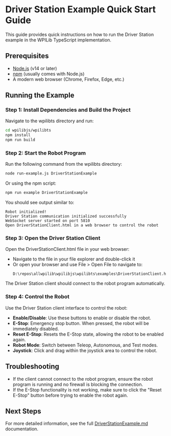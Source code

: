 # Driver Station Example Quick Start Guide

This guide provides quick instructions on how to run the Driver Station example in the WPILib TypeScript implementation.

## Prerequisites

- [Node.js](https://nodejs.org/) (v14 or later)
- [npm](https://www.npmjs.com/) (usually comes with Node.js)
- A modern web browser (Chrome, Firefox, Edge, etc.)

## Running the Example

### Step 1: Install Dependencies and Build the Project

Navigate to the wpilibts directory and run:

```bash
cd wpilibjs/wpilibts
npm install
npm run build
```

### Step 2: Start the Robot Program

Run the following command from the wpilibts directory:

```bash
node run-example.js DriverStationExample
```

Or using the npm script:

```bash
npm run example DriverStationExample
```

You should see output similar to:
```
Robot initialized!
Driver Station communication initialized successfully
WebSocket server started on port 5810
Open DriverStationClient.html in a web browser to control the robot
```

### Step 3: Open the Driver Station Client

Open the DriverStationClient.html file in your web browser:
- Navigate to the file in your file explorer and double-click it
- Or open your browser and use File > Open File to navigate to:
  ```
  D:\repos\allwpilib\wpilibjs\wpilibts\examples\DriverStationClient.html
  ```

The Driver Station client should connect to the robot program automatically.

### Step 4: Control the Robot

Use the Driver Station client interface to control the robot:

- **Enable/Disable**: Use these buttons to enable or disable the robot.
- **E-Stop**: Emergency stop button. When pressed, the robot will be immediately disabled.
- **Reset E-Stop**: Resets the E-Stop state, allowing the robot to be enabled again.
- **Robot Mode**: Switch between Teleop, Autonomous, and Test modes.
- **Joystick**: Click and drag within the joystick area to control the robot.

## Troubleshooting

- If the client cannot connect to the robot program, ensure the robot program is running and no firewall is blocking the connection.
- If the E-Stop functionality is not working, make sure to click the "Reset E-Stop" button before trying to enable the robot again.

## Next Steps

For more detailed information, see the full [DriverStationExample.md](./examples/DriverStationExample.md) documentation.
